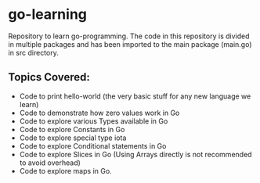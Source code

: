 # go-learning
Repository to learn go-programming. The code in this repository is divided in multiple packages and has been imported to the main package (main.go) in src directory.

## Topics Covered:
* Code to print hello-world (the very basic stuff for any new language we learn)
* Code to demonstrate how zero values work in Go
* Code to explore various Types available in Go
* Code to explore Constants in Go
* Code to explore special type iota
* Code to explore Conditional statements in Go
* Code to explore Slices in Go (Using Arrays directly is not recommended to avoid overhead)
* Code to explore maps in Go.
